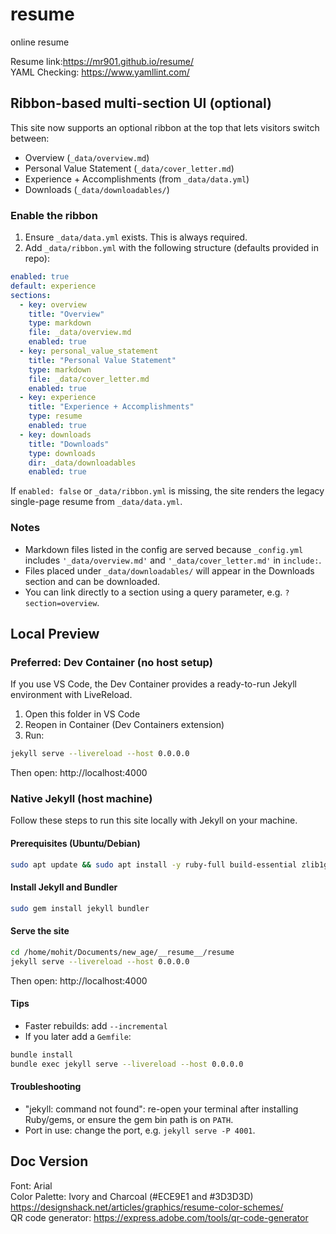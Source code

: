 # resume  
online resume  
  
Resume link:https://mr901.github.io/resume/  
YAML Checking: https://www.yamllint.com/  
  
## Ribbon-based multi-section UI (optional)

This site now supports an optional ribbon at the top that lets visitors switch between:

- Overview (`_data/overview.md`)
- Personal Value Statement (`_data/cover_letter.md`)
- Experience + Accomplishments (from `_data/data.yml`)
- Downloads (`_data/downloadables/`)

### Enable the ribbon

1. Ensure `_data/data.yml` exists. This is always required.
2. Add `_data/ribbon.yml` with the following structure (defaults provided in repo):

```yaml
enabled: true
default: experience
sections:
  - key: overview
    title: "Overview"
    type: markdown
    file: _data/overview.md
    enabled: true
  - key: personal_value_statement
    title: "Personal Value Statement"
    type: markdown
    file: _data/cover_letter.md
    enabled: true
  - key: experience
    title: "Experience + Accomplishments"
    type: resume
    enabled: true
  - key: downloads
    title: "Downloads"
    type: downloads
    dir: _data/downloadables
    enabled: true
```

If `enabled: false` or `_data/ribbon.yml` is missing, the site renders the legacy single-page resume from `_data/data.yml`.

### Notes

- Markdown files listed in the config are served because `_config.yml` includes `'_data/overview.md'` and `'_data/cover_letter.md'` in `include:`.
- Files placed under `_data/downloadables/` will appear in the Downloads section and can be downloaded.
- You can link directly to a section using a query parameter, e.g. `?section=overview`.

## Local Preview

### Preferred: Dev Container (no host setup)

If you use VS Code, the Dev Container provides a ready-to-run Jekyll environment with LiveReload.

1. Open this folder in VS Code
2. Reopen in Container (Dev Containers extension)
3. Run:

```bash
jekyll serve --livereload --host 0.0.0.0
```

Then open: http://localhost:4000

### Native Jekyll (host machine)

Follow these steps to run this site locally with Jekyll on your machine.

#### Prerequisites (Ubuntu/Debian)

```bash
sudo apt update && sudo apt install -y ruby-full build-essential zlib1g-dev
```

#### Install Jekyll and Bundler

```bash
sudo gem install jekyll bundler
```

#### Serve the site

```bash
cd /home/mohit/Documents/new_age/__resume__/resume
jekyll serve --livereload --host 0.0.0.0
```

Then open: http://localhost:4000

#### Tips

- Faster rebuilds: add `--incremental`
- If you later add a `Gemfile`:

```bash
bundle install
bundle exec jekyll serve --livereload --host 0.0.0.0
```

#### Troubleshooting

- "jekyll: command not found": re-open your terminal after installing Ruby/gems, or ensure the gem bin path is on `PATH`.
- Port in use: change the port, e.g. `jekyll serve -P 4001`.

  
## Doc Version  
Font: Arial  
Color Palette: Ivory and Charcoal (#ECE9E1 and #3D3D3D)  
https://designshack.net/articles/graphics/resume-color-schemes/  
QR code generator: https://express.adobe.com/tools/qr-code-generator  
  